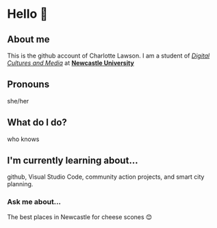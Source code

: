 # Hello 👋
## About me
This is the github account of Charlotte Lawson. I am a student of [*Digital Cultures and Media*](https://www.ncl.ac.uk/undergraduate/degrees/p305/) at [**Newcastle University**](https://www.ncl.ac.uk)
## Pronouns
she/her
## What do I do?
who knows
## I'm currently learning about...
github, Visual Studio Code, community action projects, and smart city planning.
### Ask me about...
The best places in Newcastle for cheese scones 😊

<!--

